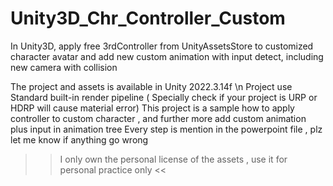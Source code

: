 # Unity3D_Chr_Controller_Custom
In Unity3D, apply free 3rdController from UnityAssetsStore to customized character avatar and add new custom animation with input detect, including new camera with collision 

The project and assets is available in Unity 2022.3.14f \n
Project use Standard built-in render pipeline ( Specially check if your project is URP or HDRP will cause material error)
This project is a sample how to apply controller to custom character , and further more add custom animation plus input in animation tree
Every step is mention in the powerpoint file , plz let me know if anything go wrong
>> I only own the personal license of the assets , use it for personal practice only <<
